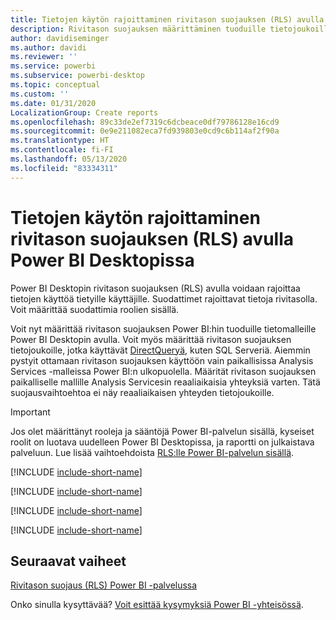 ```yaml
---
title: Tietojen käytön rajoittaminen rivitason suojauksen (RLS) avulla Power BI Desktopissa
description: Rivitason suojauksen määrittäminen tuoduille tietojoukoille ja DirectQuerylle Power BI Desktopissa.
author: davidiseminger
ms.author: davidi
ms.reviewer: ''
ms.service: powerbi
ms.subservice: powerbi-desktop
ms.topic: conceptual
ms.custom: ''
ms.date: 01/31/2020
LocalizationGroup: Create reports
ms.openlocfilehash: 89c33de2ef7319c6dcbeace0df79786128e16cd9
ms.sourcegitcommit: 0e9e211082eca7fd939803e0cd9c6b114af2f90a
ms.translationtype: HT
ms.contentlocale: fi-FI
ms.lasthandoff: 05/13/2020
ms.locfileid: "83334311"
---
```

# <a name="restrict-data-access-with-row-level-security-rls-for-power-bi-desktop"></a>Tietojen käytön rajoittaminen rivitason suojauksen (RLS) avulla Power BI Desktopissa

Power BI Desktopin rivitason suojauksen (RLS) avulla voidaan rajoittaa tietojen käyttöä tietyille käyttäjille. Suodattimet rajoittavat tietoja rivitasolla. Voit määrittää suodattimia roolien sisällä.

Voit nyt määrittää rivitason suojauksen Power BI:hin tuoduille tietomalleille Power BI Desktopin avulla. Voit myös määrittää rivitason suojauksen tietojoukoille, jotka käyttävät [DirectQueryä](../connect-data/desktop-use-directquery.md), kuten SQL Serveriä. Aiemmin pystyit ottamaan rivitason suojauksen käyttöön vain paikallisissa Analysis Services -malleissa Power BI:n ulkopuolella. Määrität rivitason suojauksen paikalliselle mallille Analysis Servicesin reaaliaikaisia yhteyksiä varten. Tätä suojausvaihtoehtoa ei näy reaaliaikaisen yhteyden tietojoukoille.

> [!IMPORTANT]
> Jos olet määrittänyt rooleja ja sääntöjä Power BI-palvelun sisällä, kyseiset roolit on luotava uudelleen Power BI Desktopissa, ja raportti on julkaistava palveluun. Lue lisää vaihtoehdoista [RLS:lle Power BI-palvelun sisällä](../admin/service-admin-rls.md).

[!INCLUDE [include-short-name](../includes/rls-desktop-define-roles.md)]

[!INCLUDE [include-short-name](../includes/rls-desktop-view-as-roles.md)]

[!INCLUDE [include-short-name](../includes/rls-limitations.md)]

[!INCLUDE [include-short-name](../includes/rls-faq.md)]

## <a name="next-steps"></a>Seuraavat vaiheet

[Rivitason suojaus (RLS) Power BI -palvelussa](../admin/service-admin-rls.md)  

Onko sinulla kysyttävää? [Voit esittää kysymyksiä Power BI -yhteisössä](https://community.powerbi.com/).